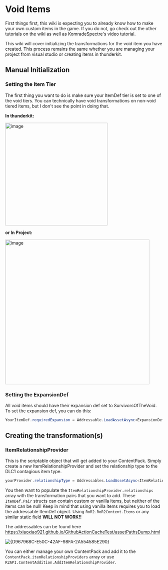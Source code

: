 # Void Items

First things first, this wiki is expecting you to already know how to make your own custom items in the game. If you do not, go check out the other tutorials on the wiki as well as KomradeSpectre's video tutorial.

This wiki will cover initializing the transformations for the void item you have created. This process remains the same whether you are managing your project from visual studio or creating items in thunderkit.

## Manual Initialization

### Setting the Item Tier

The first thing you want to do is make sure your ItemDef tier is set to one of the void tiers. You can technically have void transformations on non-void tiered items, but I don't see the point in doing that.

**In thunderkit:**

<img width="327" alt="image" src="https://user-images.githubusercontent.com/31513176/163300558-49e6ffc0-11f1-4e13-aa20-efffc49e22e0.png">

**or In Project:**

<img width="461" alt="image" src="https://user-images.githubusercontent.com/31513176/163301131-e1bbb32f-103f-4763-9c5d-c46133115f96.png">

### Setting the ExpansionDef

All void items should have their expansion def set to SurvivorsOfTheVoid. To set the expansion def, you can do this:

```c#
YourItemDef.requiredExpansion = Addressable.LoadAssetAsync<ExpansionDef>("RoR2/DLC1/Common/DLC1.asset").WaitForCompletion();
```

## Creating the transformation(s)

### ItemRelationshipProvider

This is the scriptable object that will get added to your ContentPack. Simply create a new ItemRelationshipProvider and set the relationship type to the DLC1 contagious item type.

```c#
yourProvider.relationshipType = Addressables.LoadAssetAsync<ItemRelationshipType>("RoR2/DLC1/Common/ContagiousItem.asset").WaitForCompletion();
```
You then want to populate the `ItemRelationshipProvider.relationships` array with the transformation pairs that you want to add. These `ItemDef.Pair` structs can contain custom or vanilla items, but neither of the items can be null! Keep in mind that using vanilla items requires you to load the addressable ItemDef object. Using `RoR2.RoR2Content.Items` or any similar static field **WILL NOT WORK!!**

The addressables can be found here https://xiaoxiao921.github.io/GithubActionCacheTest/assetPathsDump.html

![{D967968C-E50C-42AF-98FA-2A554585E290}](https://github.com/user-attachments/assets/b43fa930-2409-40a6-9923-b7e50b6b9111)

You can either manage your own ContentPack and add it to the `ContentPack.itemRelationshipProviders` array or use `R2API.ContentAddition.AddItemRelationshipProvider`.

